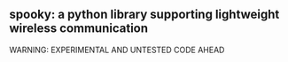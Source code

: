 ## spooky: a python library supporting lightweight wireless communication

WARNING: EXPERIMENTAL AND UNTESTED CODE AHEAD

